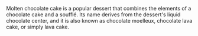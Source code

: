 Molten chocolate cake is a popular dessert that combines the elements of a chocolate cake and a soufflé. Its name derives from the dessert's liquid chocolate center, and it is also known as chocolate moelleux, chocolate lava cake, or simply lava cake.